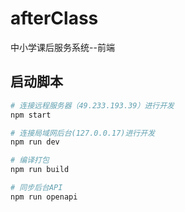 # afterClass

中小学课后服务系统--前端

## 启动脚本

```bash
# 连接远程服务器（49.233.193.39）进行开发
npm start

# 连接局域网后台(127.0.0.17)进行开发
npm run dev

# 编译打包
npm run build

# 同步后台API
npm run openapi
```
